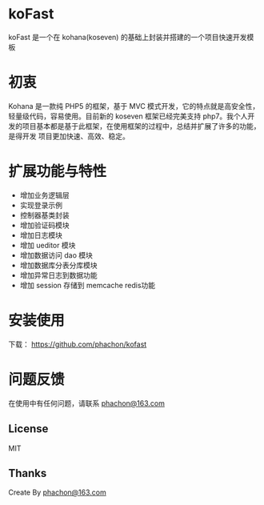 # koFast

koFast 是一个在 kohana(koseven) 的基础上封装并搭建的一个项目快速开发模板

# 初衷

Kohana 是一款纯 PHP5 的框架，基于 MVC 模式开发，它的特点就是高安全性，轻量级代码，容易使用。目前新的 koseven
框架已经完美支持 php7。我个人开发的项目基本都是基于此框架，在使用框架的过程中，总结并扩展了许多的功能，是得开发
项目更加快速、高效、稳定。

# 扩展功能与特性
- 增加业务逻辑层
- 实现登录示例
- 控制器基类封装
- 增加验证码模块
- 增加日志模块
- 增加 ueditor 模块
- 增加数据访问 dao 模块
- 增加数据库分表分库模块
- 增加异常日志到数据功能
- 增加 session 存储到 memcache redis功能

# 安装使用
下载： https://github.com/phachon/kofast

# 问题反馈
在使用中有任何问题，请联系 phachon@163.com

## License

MIT

Thanks
---------
Create By phachon@163.com